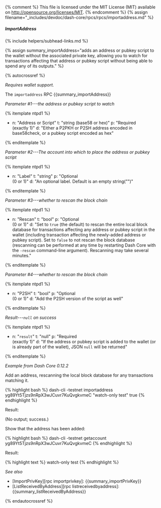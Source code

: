 {% comment %}
This file is licensed under the MIT License (MIT) available on
http://opensource.org/licenses/MIT.
{% endcomment %}
{% assign filename="_includes/devdoc/dash-core/rpcs/rpcs/importaddress.md" %}

##### ImportAddress
{% include helpers/subhead-links.md %}

{% assign summary_importAddress="adds an address or pubkey script to the wallet without the associated private key, allowing you to watch for transactions affecting that address or pubkey script without being able to spend any of its outputs." %}

<!-- __ -->

{% autocrossref %}

*Requires wallet support.*

The `importaddress` RPC {{summary_importAddress}}

*Parameter #1---the address or pubkey script to watch*

{% itemplate ntpd1 %}
- n: "Address or Script"
  t: "string (base58 or hex)"
  p: "Required<br>(exactly 1)"
  d: "Either a P2PKH or P2SH address encoded in base58check, or a pubkey script encoded as hex"

{% enditemplate %}

*Parameter #2---The account into which to place the address or pubkey script*

{% itemplate ntpd1 %}
- n: "Label"
  t: "string"
  p: "Optional<br>(0 or 1)"
  d: "An optional label.  Default is an empty string(\"\")"

{% enditemplate %}

*Parameter #3---whether to rescan the block chain*

{% itemplate ntpd1 %}
- n: "Rescan"
  t: "bool"
  p: "Optional<br>(0 or 1)"
  d: "Set to `true` (the default) to rescan the entire local block database for transactions affecting any address or pubkey script in the wallet (including transaction affecting the newly-added address or pubkey script).  Set to `false` to not rescan the block database (rescanning can be performed at any time by restarting Dash Core with the `-rescan` command-line argument).  Rescanning may take several minutes."

{% enditemplate %}

*Parameter #4---whether to rescan the block chain*

{% itemplate ntpd1 %}
- n: "P2SH"
  t: "bool"
  p: "Optional<br>(0 or 1)"
  d: "Add the P2SH version of the script as well"

{% enditemplate %}

*Result---`null` on success*

{% itemplate ntpd1 %}
- n: "`result`"
  t: "null"
  p: "Required<br>(exactly 1)"
  d: "If the address or pubkey script is added to the wallet (or is already part of the wallet), JSON `null` will be returned"

{% enditemplate %}

*Example from Dash Core 0.12.2*

Add an address, rescanning the local block database for any transactions
matching it.

{% highlight bash %}
dash-cli -testnet importaddress \
  yg89Yt5Tjzs9nRpX3wJCuvr7KuQvgkvmeC "watch-only test" true
{% endhighlight %}

Result:

(No output<!--noref-->; success.)

Show that the address has been added:

{% highlight bash %}
dash-cli -testnet getaccount yg89Yt5Tjzs9nRpX3wJCuvr7KuQvgkvmeC
{% endhighlight %}

Result:

{% highlight text %}
watch-only test
{% endhighlight %}

*See also*

* [ImportPrivKey][rpc importprivkey]: {{summary_importPrivKey}}
* [ListReceivedByAddress][rpc listreceivedbyaddress]: {{summary_listReceivedByAddress}}

{% endautocrossref %}
